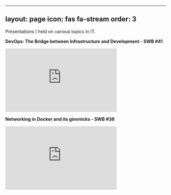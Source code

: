 ---
layout: page
icon: fas fa-stream
order: 3
--

Presentations I held on various topics in IT.

<b>DevOps: The Bridge between Infrastructure and Development - SWB #41</b>
<br>
<iframe width="350" height="200" src="https://www.youtube.com/embed/5FISVGwLhDs?si=5b8K3lLiObR2fAOV" title="YouTube video player" frameborder="0" allow="accelerometer; autoplay; clipboard-write; encrypted-media; gyroscope; picture-in-picture; web-share" referrerpolicy="strict-origin-when-cross-origin" allowfullscreen></iframe>

<b>Networking in Docker and its gimmicks - SWB #38</b>
<br>
<iframe width="350" height="200" src="https://www.youtube.com/embed/tfGK2kpEM4c?si=w0KKh5Rw6OunJZcF" title="YouTube video player" frameborder="0" allow="accelerometer; autoplay; clipboard-write; encrypted-media; gyroscope; picture-in-picture; web-share" referrerpolicy="strict-origin-when-cross-origin" allowfullscreen></iframe>
